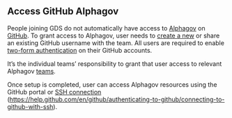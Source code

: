 ## Access GitHub Alphagov

People joining GDS do not automatically have access to [Alphagov][] on [GitHub][]. To grant access to Alphagov, user needs to [create a new][] or share an existing GitHub username with the team. All users are required to enable [two-form authentication][] on their GitHub accounts.


It’s the individual teams’ responsibility to grant that user access to relevant Alphagov [teams][]. 

Once setup is completed, user can access Alphagov resources using the GitHub portal or [SSH connection] (https://help.github.com/en/github/authenticating-to-github/connecting-to-github-with-ssh).


[GitHub]: https://www.github.com/
[Alphagov]: https://www.github.com/alphagov/
[create a new]: https://github.com/join
[two-form authentication]: https://help.github.com/en/github/authenticating-to-github/configuring-two-factor-authentication
[teams]: https://github.com/orgs/alphagov/teams
[SSH connection]: https://help.github.com/en/github/authenticating-to-github/connecting-to-github-with-ssh